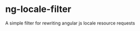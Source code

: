 ng-locale-filter
================

A simple filter for rewriting angular js locale resource requests
